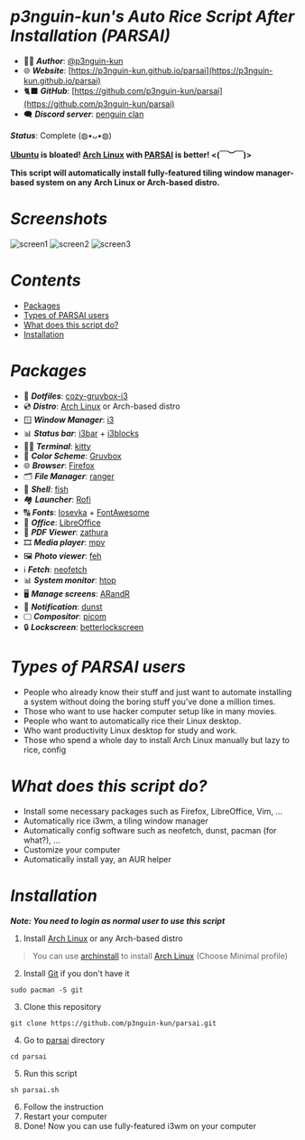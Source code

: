 # ***p3nguin-kun's Auto Rice Script After Installation (PARSAI)***


- 👩‍💻 ***Author***: [@p3nguin-kun](https://github.com/p3nguin-kun)
- 🌐 ***Website***: [https://p3nguin-kun.github.io/parsai](https://p3nguin-kun.github.io/parsai)
- 🐈‍⬛ ***GitHub***: [https://github.com/p3nguin-kun/parsai](https://github.com/p3nguin-kun/parsai)
- 🗨️ ***Discord server***: [penguin clan](https://discord.gg/https://discord.gg/yzn442FGuZ)

***Status***: Complete (◍•ᴗ•◍)

**[Ubuntu](https://ubuntu.com) is bloated! [Arch Linux](https://archlinux.org) with [PARSAI](https://p3nguin-kun.github.io/parsai/) is better! <(￣︶￣)>**

**This script will automatically install fully-featured tiling window manager-based system on any Arch Linux or Arch-based distro.**

# ***Screenshots***
![screen1](https://i.imgur.com/C6uKnQm.png)
![screen2](https://i.imgur.com/1Dcfb4Q.png)
![screen3](https://i.imgur.com/vSTMAJn.jpg)

# ***Contents***
- [Packages](https://github.com/p3nguin-kun/parsai#packages)
- [Types of PARSAI users](https://github.com/p3nguin-kun/parsai/blob/main/README.md#types-of-parsai-users)
- [What does this script do?](https://github.com/p3nguin-kun/parsai#what-does-this-script-do)
- [Installation](https://github.com/p3nguin-kun/parsai#installation)

# ***Packages***
- 🔴 ***Dotfiles***: [cozy-gruvbox-i3](https://github.com/p3nguin-kun/cozy-gruvbox-i3)
- 💿 ***Distro***: [Arch Linux](https://archlinux.org) or Arch-based distro
- 🪟 ***Window Manager***: [i3](https://i3wm.org)
- 📊 ***Status bar***: [i3bar](https://i3wm.org/i3bar/) + [i3blocks](https://github.com/vivien/i3blocks)
- 👨‍💻 ***Terminal***: [kitty](https://sw.kovidgoyal.net/kitty/)
- 🎨 ***Color Scheme***: [Gruvbox](https://github.com/morhetz/gruvbox)
- 🌐 ***Browser***: [Firefox](https://www.mozilla.org/en-US/firefox/)
- 🗂️ ***File Manager***: [ranger](https://ranger.github.io/)
- 🐚 ***Shell***: [fish](https://fishshell.com/)
- 🏘️ ***Launcher***: [Rofi](https://github.com/davatorium/rofi)
- 🔠 ***Fonts***: [Iosevka](https://typeof.net/Iosevka/) + [FontAwesome](https://fontawesome.com/)
- 🏢 ***Office***: [LibreOffice](https://www.libreoffice.org/)
- 📄 ***PDF Viewer***: [zathura](https://pwmt.org/projects/zathura/)
- 🎞️ ***Media player***: [mpv](https://mpv.io)
- 🖼️ ***Photo viewer***: [feh](https://feh.finalrewind.org/)
- ℹ️ ***Fetch***: [neofetch](https://github.com/dylanaraps/neofetch)
- 📊 ***System monitor***: [htop](https://htop.dev/)
- 🖥️ ***Manage screens***: [ARandR](https://christian.amsuess.com/tools/arandr/)
- 🔔 ***Notification***: [dunst](https://dunst-project.org/)
- 🖵 ***Compositor***: [picom](https://github.com/yshui/picom)
- 🔒 ***Lockscreen***: [betterlockscreen](https://github.com/betterlockscreen/betterlockscreen)

# ***Types of PARSAI users***
- People who already know their stuff and just want to automate installing a system without doing the boring stuff you’ve done a million times.
- Those who want to use hacker computer setup like in many movies.
- People who want to automatically rice their Linux desktop.
- Who want productivity Linux desktop for study and work.
- Those who spend a whole day to install Arch Linux manually but lazy  to rice, config

# ***What does this script do?***
- Install some necessary packages such as Firefox, LibreOffice, Vim, ...
- Automatically rice i3wm, a tiling window manager
- Automatically config software such as neofetch, dunst, pacman (for what?), ...
- Customize your computer
- Automatically install yay, an AUR helper

# ***Installation***
***Note: You need to login as normal user to use this script***
1. Install [Arch Linux](https://archlinux.org) or any Arch-based distro
> You can use [archinstall](https://wiki.archlinux.org/title/archinstall) to install [Arch Linux](https://archlinux.org) (Choose Minimal profile)



2. Install [Git](https://git-scm.com/) if you don't have it
```
sudo pacman -S git
```
3. Clone this repository
```
git clone https://github.com/p3nguin-kun/parsai.git
```
4. Go to [parsai](https://p3nguin-kun.github.io/parsai) directory
```
cd parsai
```
5. Run this script
```
sh parsai.sh
```
6. Follow the instruction
7. Restart your computer
8. Done! Now you can use fully-featured i3wm on your computer
